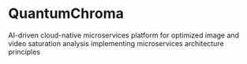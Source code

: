 # QuantumChroma
AI-driven cloud-native microservices platform for optimized image and video saturation analysis implementing microservices architecture principles
